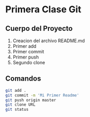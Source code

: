 # Primera Clase Git

## Cuerpo del Proyecto
1. Creacion del archivo README.md
2. Primer add
3. Primer commit 
4. Primer push
5. Segundo clone

## Comandos 
```bash
git add .
git commit -m 'Mi Primer Readme' 
git push origin master
git clone URL
git status
```